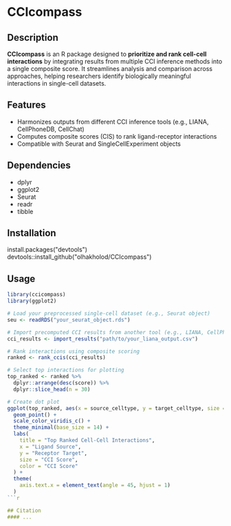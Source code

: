 # CCIcompass

## Description
**CCIcompass** is an R package designed to **prioritize and rank cell-cell interactions** by integrating results from multiple CCI inference methods into a single composite score. It streamlines analysis and comparison across approaches, helping researchers identify biologically meaningful interactions in single-cell datasets.

## Features
- Harmonizes outputs from different CCI inference tools (e.g., LIANA, CellPhoneDB, CellChat)
- Computes composite scores (CIS) to rank ligand-receptor interactions
- Compatible with Seurat and SingleCellExperiment objects

## Dependencies
- dplyr
- ggplot2
- Seurat
- readr
- tibble

## Installation
install.packages("devtools")
devtools::install_github("olhakholod/CCIcompass")

## Usage
```r
library(ccicompass)
library(ggplot2)

# Load your preprocessed single-cell dataset (e.g., Seurat object)
seu <- readRDS("your_seurat_object.rds")

# Import precomputed CCI results from another tool (e.g., LIANA, CellPhoneDB)
cci_results <- import_results("path/to/your_liana_output.csv")

# Rank interactions using composite scoring
ranked <- rank_ccis(cci_results)

# Select top interactions for plotting
top_ranked <- ranked %>%
  dplyr::arrange(desc(score)) %>%
  dplyr::slice_head(n = 30)

# Create dot plot
ggplot(top_ranked, aes(x = source_celltype, y = target_celltype, size = score, color = score)) +
  geom_point() +
  scale_color_viridis_c() +
  theme_minimal(base_size = 14) +
  labs(
    title = "Top Ranked Cell-Cell Interactions",
    x = "Ligand Source",
    y = "Receptor Target",
    size = "CCI Score",
    color = "CCI Score"
  ) +
  theme(
    axis.text.x = element_text(angle = 45, hjust = 1)
  )
```r

## Citation
#### ...
